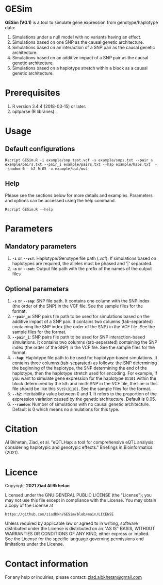# GESim 
**GESim (V0.1)** is a tool to simulate gene expression from genotype/haplotype data:
 1. Simulations under a null model with no variants having an effect.
 2. Simulations based on one SNP as the causal genetic architecture. 
 3. Simulations based on an interaction of a SNP pair as the causal genetic architecture. 
 4. Simulations based on an additive impact of a SNP pair as the causal genetic architecture. 
 5. Simulations based on a haplotype stretch within a block as a causal genetic architecture. 

# Prerequisites
 1. R version 3.4.4 (2018-03-15) or later.
 2. optparse (R libraries).

# Usage
## Default configurations
```
Rscript GESim.R -i example/snp_test.vcf -s example/snps.txt --pair_a example/pairs.txt --pair_i example/pairs.txt --hap example/haps.txt  --random 0 --h2 0.05 -o example/out/out 
```
## Help
Please see the sections below for more details and examples. Parameters and options can be accessed using the help command.

    Rscript GESim.R --help
    
# Parameters
## Mandatory parameters

 1. **`-i`** or **`--vcf`**: Haplotype/Genotype file path (.vcf). 
    If simulations based on haplotypes are required, the alleles must be phased and '|' separated. 
2. **`-o`** or **`--out`**: Output file path with the prefix of the names of the output files. 

## Optional parameters
1. **`-s`** or **`--snp`**: SNP file path.
	It contains one column with the SNP index (the order of the SNP) in the VCF file.
    See the sample files for the format.
2. **`--pair_a`**: SNP pairs file path to be used for simulations based on the additive impact of a SNP pair.
    It contains two columns (tab-separated) containing the SNP index (the order of the SNP) in the VCF file.
    See the sample files for the format.
3. **`--pair_i`**: SNP pairs file path to be used for SNP interaction-based simulations.
    It contains two columns (tab-separated) containing the SNP index (the order of the SNP) in the VCF file.
    See the sample files for the format.
4. **`--hap`**: Haplotype file path to be used for haplotype-based simulations.
    It contains three columns (tab-separated) as follows: the SNP determining the beginning of the haplotype, the SNP determining the end of the haplotype, then the haplotype stretch used for encoding.
    For example, if you want to simulate gene expression for the haplotype `01101` within the block determined by the 5th and ninth SNP in the VCF file, the line in this file should be like this `5\t9\01101`. 
    See the sample files for the format.
5. **`--h2`**: Heritability value between 0 and 1. 
    It refers to the proportion of the expression variation caused by the genetic architecture.
    Default is 0.05.
6. **`--random`**: Number of simulations with no causal genetic architecture. 
    Default is 0 which means no simulations for this type.

# Citation 
Al Bkhetan, Ziad, et al. "eQTLHap: a tool for comprehensive eQTL analysis considering haplotypic and genotypic effects." Briefings in Bioinformatics (2021).

# Licence
Copyright **2021 Ziad Al Bkhetan**

Licensed under the GNU GENERAL PUBLIC LICENSE (the "License"); you may not use this file except in compliance with the License. You may obtain a copy of the License at

```
https://github.com/ziadbkh/GESim/blob/main/LICENSE
```

Unless required by applicable law or agreed to in writing, software distributed under the License is distributed on an "AS IS" BASIS, WITHOUT WARRANTIES OR CONDITIONS OF ANY KIND, either express or implied. See the License for the specific language governing permissions and limitations under the License.

# Contact information
For any help or inquiries, please contact: ziad.albkhetan@gmail.com
